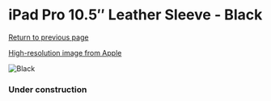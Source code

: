 # iPad Pro 10.5″ Leather Sleeve - Black

[Return to previous page](/ipad_pro105)

[High-resolution image from Apple](https://store.storeimages.cdn-apple.com/8756/as-images.apple.com/is/MPU62?wid=4500&hei=4500&fmt=png)

<div style="width: 384px"><img src="/everypreview/MPU62.png" alt="Black"></div>

### Under construction
